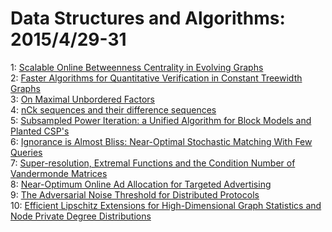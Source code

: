 # Data Structures and Algorithms: 2015/4/29-31  
1: [Scalable Online Betweenness Centrality in Evolving Graphs](https://doi.org/10.48550/arXiv.1401.6981)  
2: [Faster Algorithms for Quantitative Verification in Constant Treewidth  Graphs](https://doi.org/10.48550/arXiv.1504.07384)  
3: [On Maximal Unbordered Factors](https://doi.org/10.48550/arXiv.1504.07406)  
4: [nCk sequences and their difference sequences](https://doi.org/10.48550/arXiv.1504.07595)  
5: [Subsampled Power Iteration: a Unified Algorithm for Block Models and  Planted CSP's](https://doi.org/10.48550/arXiv.1407.2774)  
6: [Ignorance is Almost Bliss: Near-Optimal Stochastic Matching With Few  Queries](https://doi.org/10.48550/arXiv.1407.4094)  
7: [Super-resolution, Extremal Functions and the Condition Number of  Vandermonde Matrices](https://doi.org/10.48550/arXiv.1408.1681)  
8: [Near-Optimum Online Ad Allocation for Targeted Advertising](https://doi.org/10.48550/arXiv.1409.8670)  
9: [The Adversarial Noise Threshold for Distributed Protocols](https://doi.org/10.48550/arXiv.1412.8097)  
10: [Efficient Lipschitz Extensions for High-Dimensional Graph Statistics and  Node Private Degree Distributions](https://doi.org/10.48550/arXiv.1504.07912)  